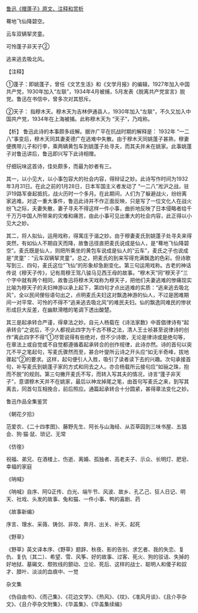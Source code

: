 [鲁迅《赠蓬子》原文、注释和赏析](https://www.vrrw.net/wx/9322.html)

蓦地飞仙降碧空。

云车双辆挈灵童。

可怜蓬子非天子②

逃来逃去吸北风。

【注释】

①蓬子：即姚蓬子，曾任《文艺生活》和《文学月报》的编辑，1927年加入中国共产党，1930年加入“左联”，1934年4月被捕，5月发表《脱离共产党宣言》脱党。鲁迅在书信中，曾多次对其怒斥。

②天子： 指穆木天。穆木天为吉林伊通县人，1930年加入“左联”，不久又加入中国共产党，1934年在上海被捕。此称穆木天为 “天子”，乃戏称。

【析】 鲁迅此诗的本事颇多歧解。据许广平在抗战时期的解释是： 1932年 “一二八”事变后，穆木天同其妻麦德广在逃难中失散。由于穆木天同姚蓬子甚熟，穆妻便携带儿子和行李，乘两辆黄包车到姚蓬子处寻夫，而其夫并未在姚家。此事姚蓬子对鲁迅讲后，鲁迅即兴写下此诗相赠。



仔细玩味这首诗，佳处颇多，而最为妙者有三。

其一，以小见大，以小事包容大的社会内容，得辩证之妙。此诗写作时间为1932年3月31日。在此之前的1月28日，日本军国主义者发动了 “一二八”凇沪之战，驻沪19路军奋起抵抗，战火历时一个多月。在此期间，人们为了躲避战火，纷纷离家逃难。对这一重大事件，鲁迅此诗并不作正面反映，只是写了一位文化人在战火纷飞之际，夫妻失散，妻子寻夫不得这样一件小事，曲折地反映了日本侵略者给千千万万中国人所带来的灾难和痛苦，由此小事可见出重大的社会内容，此正得以小见大之妙。

其二，将人拟仙，运用戏称，得寓庄于谐之妙。由于穆妻麦氏到姚蓬子处寻夫来得突然，有如仙人不期自天而降，故鲁迅径直把麦氏说成是仙人，是“蓦地飞仙降碧空”。麦氏既是仙人，则把所乘坐的黄包车说成是仙人的“云车”，麦氏之子也说成是“灵童”：“云车双辆挈灵童”。总之，把麦氏的到来写得充满飘逸的色彩。但诗歌写到三、四句，麦氏这位“飞仙”的形象却急剧变化。第三句运用戏称。古老的神话传说《穆天子传》，记有周穆王驾八骏马见西王母的故事。“穆木天”同“穆天子”三个字中就有两个相同，故鲁迅将穆木天戏称为穆天子，把他们夫妻逃难的惨痛现实比喻为穆天子的夫妇神游以承上起下，第四句才点出逃难的实质：“逃来逃去吸北风”，全以民间俚俗语句出之，点明麦氏夫妇这对飘逸神游的仙人，不过是困难期间一对平常、可怜的不得不“逃来逃去吸北风”的难民夫妇。仙的飘逸同难民的惨状形成巨大反差，在幽默滑稽的笔调下透出酸楚。

其三是起承转合严谨，得章法之妙。自元人杨载在《诗法家数》中首倡律诗有“起承转合”之说后，不少人都视此四字为千古不移之法，清人王士祯甚至说律诗的创作“离此四字不得”①尽管说得有些绝对，但不少诗歌，无论是律诗或是绝句等，在章法上或自觉或不自觉都遵循着起承转合的创作规律，此诗亦然。诗的首句以突兀不平之笔起句，写麦氏骤然而至，甚合叶燮所云诗之开头应“如无半奇峰，拔地骤起”②的要求。这样，起句便引人入胜，吸引了读者读下去的兴趣。次句承接首句，补写麦氏到姚蓬子家的方式和同去之人。亦合杨载所云接句应“如骊之珠，抱而不脱”的规则。第三句撇开麦氏不写，而转入写其夫的情况，诗言“蓬子非天子”，意谓穆木天并不在姚家，最后以神龙掉尾之笔，由首句写麦氏之来，到写其离去，同首句互相挽合，前后照应。通篇起承转合十分圆紧，甚得章法变化之妙。

鲁迅作品全集鉴赏

《朝花夕拾》

范爱农、《二十四孝图》、藤野先生、阿长与山海经、从百草园到三味书屋、五猖会、狗·猫·鼠、琐记、无常

《仿徨》

祝福、弟兄、在酒楼上、伤逝、离婚、孤独者、高老夫子、示众、长明灯、肥皂、幸福的家庭

《呐喊》

《呐喊》自序、阿Q正传、白光、端午节、风波、故乡、孔乙己、狂人日记、明天、社戏、头发的故事、兔和猫、一件小事、鸭的喜剧、药

《故事新编》

序言、理水、采薇、铸剑、非攻、奔月、出关、补天、起死

《野草》

《野草》英文译本序、《野草》题辞、秋夜、影的告别、求乞者、我的失恋、复仇、复仇〔其二〕、希望、雪、风筝、好的故事、过客、死火、狗的驳诘、失掉的好地狱、墓碣文、颓败线的颤动、立论、死后、这样的战士、聪明人和傻子和奴才、腊叶、淡淡的血痕中、一觉

杂文集

《伪自由书》、《而己集》、《花边文学》、《热风》、《坟》、《准风月谈》、《且介亭杂文》、《且介亭杂文附集》、《华盖集》、《华盖集续编》

